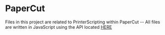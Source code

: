 # PaperCut

Files in this project are related to PrinterScripting within PaperCut -- All files are written in JavaScript using the API located <a href="https://www.papercut.com/products/ng/manual/common/topics/script-print-api.html"> HERE </a>
